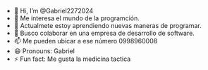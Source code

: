 - 👋 Hi, I’m @Gabriel2272024
- 👀 Me interesa el mundo de la programción.
- 🌱 Actualmete estoy aprendiendo nuevas maneras de programar. 
- 💞️ Busco colaborar en una empresa de desarrollo de software.
- 📫 Me pueden ubicar a ese número 0998960008
- 😄 Pronouns: Gabriel
- ⚡ Fun fact: Me gusta la medicina tactica 

<!---
Gabriel2272024/Gabriel2272024 is a ✨ special ✨ repository because its `README.md` (this file) appears on your GitHub profile.
You can click the Preview link to take a look at your changes.
--->
